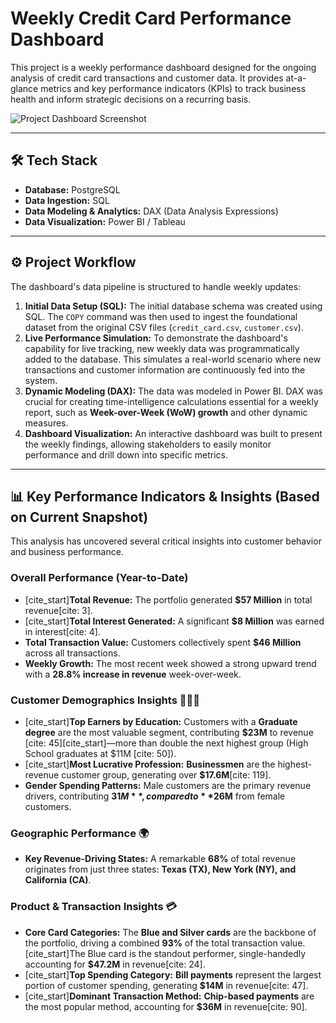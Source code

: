 # Weekly Credit Card Performance Dashboard

This project is a weekly performance dashboard designed for the ongoing analysis of credit card transactions and customer data. It provides at-a-glance metrics and key performance indicators (KPIs) to track business health and inform strategic decisions on a recurring basis.

![Project Dashboard Screenshot](URL_TO_YOUR_DASHBOARD_IMAGE.png)

---

## 🛠️ Tech Stack

* **Database:** PostgreSQL
* **Data Ingestion:** SQL
* **Data Modeling & Analytics:** DAX (Data Analysis Expressions)
* **Data Visualization:** Power BI / Tableau

---

## ⚙️ Project Workflow

The dashboard's data pipeline is structured to handle weekly updates:

1.  **Initial Data Setup (SQL):** The initial database schema was created using SQL. The `COPY` command was then used to ingest the foundational dataset from the original CSV files (`credit_card.csv`, `customer.csv`).
2.  **Live Performance Simulation:** To demonstrate the dashboard's capability for live tracking, new weekly data was programmatically added to the database. This simulates a real-world scenario where new transactions and customer information are continuously fed into the system.
3.  **Dynamic Modeling (DAX):** The data was modeled in Power BI. DAX was crucial for creating time-intelligence calculations essential for a weekly report, such as **Week-over-Week (WoW) growth** and other dynamic measures.
4.  **Dashboard Visualization:** An interactive dashboard was built to present the weekly findings, allowing stakeholders to easily monitor performance and drill down into specific metrics.

---

## 📊 Key Performance Indicators & Insights (Based on Current Snapshot)

This analysis has uncovered several critical insights into customer behavior and business performance.

### Overall Performance (Year-to-Date)

* [cite_start]**Total Revenue:** The portfolio generated **$57 Million** in total revenue[cite: 3].
* [cite_start]**Total Interest Generated:** A significant **$8 Million** was earned in interest[cite: 4].
* **Total Transaction Value:** Customers collectively spent **$46 Million** across all transactions.
* **Weekly Growth:** The most recent week showed a strong upward trend with a **28.8% increase in revenue** week-over-week.

### Customer Demographics Insights 🧑‍🤝‍🧑

* [cite_start]**Top Earners by Education:** Customers with a **Graduate degree** are the most valuable segment, contributing **$23M** to revenue [cite: 45][cite_start]—more than double the next highest group (High School graduates at $11M [cite: 50]).
* [cite_start]**Most Lucrative Profession:** **Businessmen** are the highest-revenue customer group, generating over **$17.6M**[cite: 119].
* **Gender Spending Patterns:** Male customers are the primary revenue drivers, contributing **$31M**, compared to **$26M** from female customers.

### Geographic Performance 🌍

* **Key Revenue-Driving States:** A remarkable **68%** of total revenue originates from just three states: **Texas (TX), New York (NY), and California (CA)**.

### Product & Transaction Insights 💳

* **Core Card Categories:** The **Blue and Silver cards** are the backbone of the portfolio, driving a combined **93%** of the total transaction value. [cite_start]The Blue card is the standout performer, single-handedly accounting for **$47.2M** in revenue[cite: 24].
* [cite_start]**Top Spending Category:** **Bill payments** represent the largest portion of customer spending, generating **$14M** in revenue[cite: 47].
* [cite_start]**Dominant Transaction Method:** **Chip-based payments** are the most popular method, accounting for **$36M** in revenue[cite: 90].
